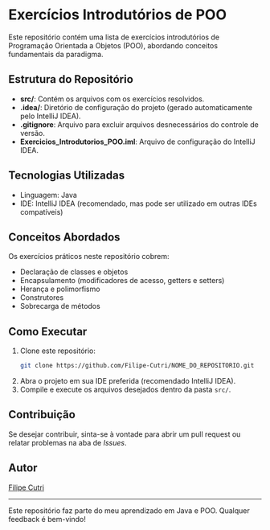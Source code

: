 # Exercícios Introdutórios de POO

Este repositório contém uma lista de exercícios introdutórios de Programação Orientada a Objetos (POO), abordando conceitos fundamentais da paradigma.

## Estrutura do Repositório

- **src/**: Contém os arquivos com os exercícios resolvidos.
- **.idea/**: Diretório de configuração do projeto (gerado automaticamente pelo IntelliJ IDEA).
- **.gitignore**: Arquivo para excluir arquivos desnecessários do controle de versão.
- **Exercicios_Introdutorios_POO.iml**: Arquivo de configuração do IntelliJ IDEA.

## Tecnologias Utilizadas

- Linguagem: Java
- IDE: IntelliJ IDEA (recomendado, mas pode ser utilizado em outras IDEs compatíveis)

## Conceitos Abordados

Os exercícios práticos neste repositório cobrem:
- Declaração de classes e objetos
- Encapsulamento (modificadores de acesso, getters e setters)
- Herança e polimorfismo
- Construtores
- Sobrecarga de métodos

## Como Executar

1. Clone este repositório:
   ```bash
   git clone https://github.com/Filipe-Cutri/NOME_DO_REPOSITORIO.git
   ```
2. Abra o projeto em sua IDE preferida (recomendado IntelliJ IDEA).
3. Compile e execute os arquivos desejados dentro da pasta `src/`.

## Contribuição

Se desejar contribuir, sinta-se à vontade para abrir um pull request ou relatar problemas na aba de *Issues*.

## Autor

[Filipe Cutri](https://github.com/Filipe-Cutri)

---
Este repositório faz parte do meu aprendizado em Java e POO. Qualquer feedback é bem-vindo!

